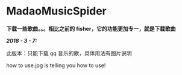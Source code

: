 # MadaoMusicSpider
**下载一些歌曲。。。相比之前的 fisher，它的功能更加专一，就是下载歌曲**

***2018 - 3 - 7:***

此版本：只能下载 qq 音乐的歌，具体用法有图片说明

how to use.jpg is telling you how to use!                                                                                            
